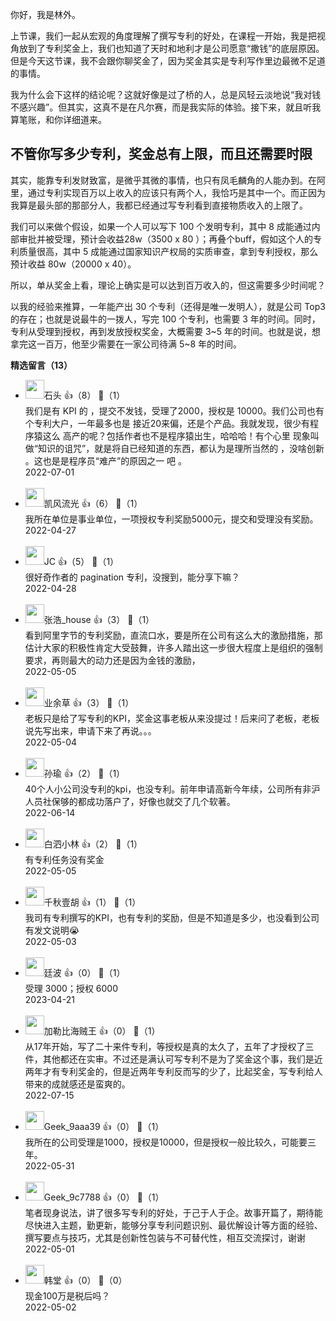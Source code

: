 你好，我是林外。

上节课，我们一起从宏观的角度理解了撰写专利的好处，在课程一开始，我是把视角放到了专利奖金上，我们也知道了天时和地利才是公司愿意“撒钱”的底层原因。但是今天这节课，我不会跟你聊奖金了，因为奖金其实是专利写作里边最微不足道的事情。

我为什么会下这样的结论呢？这就好像是过了桥的人，总是风轻云淡地说“我对钱不感兴趣”。但其实，这真不是在凡尔赛，而是我实际的体验。接下来，就且听我算笔账，和你详细道来。

## 不管你写多少专利，奖金总有上限，而且还需要时限

其实，能靠专利发财致富，是微乎其微的事情，也只有凤毛麟角的人能办到。在阿里，通过专利实现百万以上收入的应该只有两个人，我恰巧是其中一个。而正因为我算是最头部的那部分人，我都已经通过写专利看到直接物质收入的上限了。

我们可以来做个假设，如果一个人可以写下 100 个发明专利，其中 8 成能通过内部审批并被受理，预计会收益28w（3500 x 80 ）；再叠个buff，假如这个人的专利质量很高，其中 5 成能通过国家知识产权局的实质审查，拿到专利授权，那么预计收益 80w（20000 x 40）。

所以，单从奖金上看，理论上确实是可以达到百万收入的，但这需要多少时间呢？

以我的经验来推算，一年能产出 30 个专利（还得是唯一发明人），就是公司 Top3 的存在；也就是说最牛的一拨人，写完 100 个专利，也需要 3 年的时间。同时，专利从受理到授权，再到发放授权奖金，大概需要 3~5 年的时间。也就是说，想拿完这一百万，他至少需要在一家公司待满 5~8 年的时间。
<div><strong>精选留言（13）</strong></div><ul>
<li><img src="https://static001.geekbang.org/account/avatar/00/0f/75/59/bd80584f.jpg" width="30px"><span>石头</span> 👍（8） 💬（1）<div>我们是有 KPI 的 ，提交不发钱，受理了2000，授权是 10000。我们公司也有个专利大户，一年最多也是 接近20来偏，还是个产品。我就发现，很少有程序猿这么 高产的呢？包括作者也不是程序猿出生，哈哈哈！有个心里 现象叫做“知识的诅咒”，就是将自已经知道的东西，都认为是理所当然的 ，没啥创新 。这也是是程序员“难产”的原因之一 吧 。</div>2022-07-01</li><br/><li><img src="https://static001.geekbang.org/account/avatar/00/2d/6a/54/51521f34.jpg" width="30px"><span>凯风流光</span> 👍（6） 💬（1）<div>我所在单位是事业单位，一项授权专利奖励5000元，提交和受理没有奖励。</div>2022-04-27</li><br/><li><img src="https://static001.geekbang.org/account/avatar/00/10/bf/51/1791ae60.jpg" width="30px"><span>JC</span> 👍（5） 💬（1）<div>很好奇作者的 pagination 专利，没搜到，能分享下嘛？</div>2022-04-28</li><br/><li><img src="https://static001.geekbang.org/account/avatar/00/0f/95/4a/a145c675.jpg" width="30px"><span>张浩_house</span> 👍（3） 💬（1）<div>看到阿里字节的专利奖励，直流口水，要是所在公司有这么大的激励措施，那估计大家的积极性肯定大受鼓舞，许多人踏出这一步很大程度上是组织的强制要求，再则最大的动力还是因为金钱的激励，</div>2022-05-05</li><br/><li><img src="https://static001.geekbang.org/account/avatar/00/11/30/8a/b5ca7286.jpg" width="30px"><span>业余草</span> 👍（3） 💬（1）<div>老板只是给了写专利的KPI，奖金这事老板从来没提过！后来问了老板，老板说先写出来，申请下来了再说。。。</div>2022-05-04</li><br/><li><img src="https://static001.geekbang.org/account/avatar/00/1b/99/49/43bd37b4.jpg" width="30px"><span>孙瑜</span> 👍（2） 💬（1）<div>40个人小公司没专利的kpi，也没专利。前年申请高新今年续，公司所有非沪人员社保够的都成功落户了，好像也就交了几个软著。</div>2022-06-14</li><br/><li><img src="https://static001.geekbang.org/account/avatar/00/12/be/b7/638b5d30.jpg" width="30px"><span>白泗小林</span> 👍（2） 💬（1）<div>有专利任务没有奖金</div>2022-05-05</li><br/><li><img src="https://static001.geekbang.org/account/avatar/00/16/75/a4/139549b5.jpg" width="30px"><span>千秋壹胡</span> 👍（1） 💬（1）<div>我司有专利撰写的KPI，也有专利的奖励，但是不知道是多少，也没看到公司有发文说明😭</div>2022-05-03</li><br/><li><img src="https://static001.geekbang.org/account/avatar/00/10/bd/8d/037e51f2.jpg" width="30px"><span>廷波</span> 👍（0） 💬（1）<div>受理 3000；授权 6000</div>2023-04-21</li><br/><li><img src="https://thirdwx.qlogo.cn/mmopen/vi_32/PiajxSqBRaEKSyGkBwG4wwX0icYz21Y4dLibuDscJEWAOwlicgJP0lafViaf0kFyGricwJEaZ9icbIo8Q3CziaYsKmqFFA/132" width="30px"><span>加勒比海贼王</span> 👍（0） 💬（1）<div>从17年开始，写了二十来件专利，等授权是真的太久了，五年了才授权了三件，其他都还在实审。不过还是满认可写专利不是为了奖金这个事，我们是近两年才有专利奖金的，但是近两年专利反而写的少了，比起奖金，写专利给人带来的成就感还是蛮爽的。</div>2022-07-15</li><br/><li><img src="https://thirdwx.qlogo.cn/mmopen/vi_32/Q0j4TwGTfTIUdfNDQs3eLhBIUGB6smXSXor31lmD129b5mv04SRwCXniaQesgVmvzTjXsgFbBWObwhDflD5qtCg/132" width="30px"><span>Geek_9aaa39</span> 👍（0） 💬（1）<div>我所在的公司受理是1000，授权是10000，但是授权一般比较久，可能要三年。</div>2022-05-31</li><br/><li><img src="" width="30px"><span>Geek_9c7788</span> 👍（0） 💬（1）<div>笔者现身说法，讲了很多写专利的好处，于己于人于企。故事开篇了，期待能尽快进入主题，勤更新，能够分享专利问题识别、最优解设计等方面的经验、撰写要点与技巧，尤其是创新性包装与不可替代性，相互交流探讨，谢谢</div>2022-05-01</li><br/><li><img src="https://static001.geekbang.org/account/avatar/00/0f/bc/22/b5ab0a48.jpg" width="30px"><span>韩堂</span> 👍（0） 💬（0）<div>现金100万是税后吗？</div>2022-05-02</li><br/>
</ul>